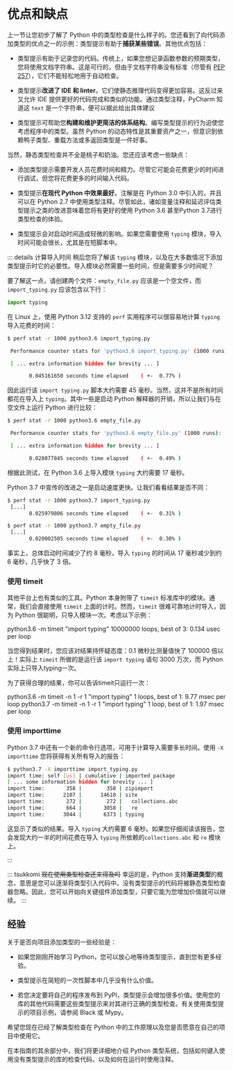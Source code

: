 # 优点和缺点

上一节让您初步了解了 Python 中的类型检查是什么样子的。您还看到了向代码添加类型的优点之一的示例：类型提示有助于**捕获某些错误**。其他优点包括：

- 类型提示有助于记录您的代码。传统上，如果您想记录函数参数的预期类型，您将使用文档字符串。这是可行的，但由于文档字符串没有标准（尽管有 [PEP 257]），它们不能轻松地用于自动检查。

- 类型提示**改进了 IDE 和 linter**。它们使静态推理代码变得更加容易。这反过来又允许 IDE 提供更好的代码完成和类似的功能。通过类型注释，PyCharm 知道这 `text` 是一个字符串，便可以据此给出具体建议

- 类型提示可帮助您**构建和维护更简洁的体系结构**。编写类型提示的行为迫使您考虑程序中的类型。虽然 Python 的动态特性是其重要资产之一，但意识到依赖鸭子类型、重载方法或多返回类型是一件好事。

当然，静态类型检查并不全是桃子和奶油。您还应该考虑一些缺点：

- 添加类型提示需要开发人员花费时间和精力。尽管它可能会花费更少的时间进行调试，但您将花费更多的时间输入代码。

- 类型提示**在现代 Python 中效果最好**。注解是在 Python 3.0 中引入的，并且可以在 Python 2.7 中使用类型注释。尽管如此，诸如变量注释和延迟评估类型提示之类的改进意味着您将有更好的使用 Python 3.6 甚至Python 3.7进行类型检查的体验。

- 类型提示会对启动时间造成轻微的影响。如果您需要使用 `typing` 模块，导入时间可能会很长，尤其是在短脚本中。

::: details 计算导入时间
稍后您将了解该 `typing` 模块，以及在大多数情况下添加类型提示时它的必要性。导入模块必然需要一些时间，但是需要多少时间呢？

要了解这一点，请创建两个文件：`empty_file.py` 应该是一个空文件，而 `import_typing.py` 应该包含以下行：

```py :no-line-numbers
import typing
```

在 Linux 上，使用 Python 3.12 支持的 `perf` 实用程序可以很容易地计算 `typing` 导入花费的时间：

```bash :no-line-numbers
$ perf stat -r 1000 python3.6 import_typing.py

 Performance counter stats for 'python3.6 import_typing.py' (1000 runs):

 [ ... extra information hidden for brevity ... ]

       0.045161650 seconds time elapsed    ( +-  0.77% )
```

因此运行该 `import typing.py` 脚本大约需要 45 毫秒。当然，这并不是所有时间都花在导入上 `typing`。其中一些是启动 Python 解释器的开销，所以让我们与在空文件上运行 Python 进行比较：

```bash :no-line-numbers
$ perf stat -r 1000 python3.6 empty_file.py

 Performance counter stats for 'python3.6 empty_file.py' (1000 runs):

 [ ... extra information hidden for brevity ... ]

       0.028077845 seconds time elapsed    ( +-  0.49% )
```

根据此测试，在 Python 3.6 上导入模块 `typing` 大约需要 17 毫秒。

Python 3.7 中宣传的改进之一是启动速度更快。让我们看看结果是否不同：

```bash :no-line-numbers
$ perf stat -r 1000 python3.7 import_typing.py
 [...]
       0.025979806 seconds time elapsed    ( +-  0.31% )

$ perf stat -r 1000 python3.7 empty_file.py
 [...]
       0.020002505 seconds time elapsed    ( +-  0.30% )
```

事实上，总体启动时间减少了约 8 毫秒，导入 `typing` 的时间从 17 毫秒减少到约 6 毫秒，几乎快了 3 倍。

### 使用 timeit

其他平台上也有类似的工具。Python 本身附带了 `timeit` 标准库中的模块。通常，我们会直接使用 `timeit` 上面的计时。然而，`timeit` 很难可靠地计时导入，因为 Python 很聪明，只导入模块一次。考虑以下示例：

<v-termynal forward-button restart-button lazy>
  <vt-input>python3.6 -m timeit "import typing"</vt-input>
  <vt-text>10000000 loops, best of 3: 0.134 usec per loop</vt-text>
</v-termynal>

当您得到结果时，您应该对结果持怀疑态度：0.1 微秒比测量值快了 100000 倍以上！实际上 `timeit` 所做的是运行该 `import typing` 语句 3000 万次，而 Python 实际上只导入typing一次。

为了获得合理的结果，你可以告诉timeit只运行一次：

<v-termynal forward-button restart-button lazy>
  <vt-input>python3.6 -m timeit -n 1 -r 1 "import typing"</vt-input>
  <vt-text>1 loops, best of 1: 9.77 msec per loop</vt-text>
  <vt-input>python3.7 -m timeit -n 1 -r 1 "import typing"</vt-input>
  <vt-text>1 loop, best of 1: 1.97 msec per loop</vt-text>
</v-termynal>

### 使用 importtime

Python 3.7 中还有一个新的命令行选项，可用于计算导入需要多长时间。使用 `-X importtime` 您将获得有关所有导入的报告：

```bash :no-line-numbers
$ python3.7 -X importtime import_typing.py
import time: self [us] | cumulative | imported package
[ ... some information hidden for brevity ... ]
import time:       358 |        358 | zipimport
import time:      2107 |      14610 | site
import time:       272 |        272 |   collections.abc
import time:       664 |       3058 |   re
import time:      3044 |       6373 | typing
```

这显示了类似的结果。导入 `typing` 大约需要 6 毫秒。如果您仔细阅读该报告，您会发现大约一半的时间花费在导入 `typing` 所依赖的`collections.abc` 和 `re` 模块上。

:::

::: tsukkomi ~~现在使用类型检查还来得及吗~~
幸运的是，Python 支持**渐进类型**的概念，意思是您可以逐渐将类型引入代码中。没有类型提示的代码将被静态类型检查器忽略。因此，您可以开始向关键组件添加类型，只要它能为您增加价值就可以继续。
:::

## 经验

关于是否向项目添加类型的一些经验是：

- 如果您刚刚开始学习 Python，您可以放心地等待类型提示，直到您有更多经验。

- 类型提示在简短的一次性脚本中几乎没有什么价值。

- 若您决定要将自己的程序发布到 PyPI，类型提示会增加很多价值。使用您的库的其他代码需要这些类型提示来对其进行正确的类型检查。有关使用类型提示的项目示例，请参阅 Black 或 Mypy。

希望您现在已经了解类型检查在 Python 中的工作原理以及您是否愿意在自己的项目中使用它。

在本指南的其余部分中，我们将更详细地介绍 Python 类型系统，包括如何键入使用没有类型提示的库的检查代码，以及如何在运行时使用注释。

[PEP 257]: https://peps.python.org/pep-0257/
